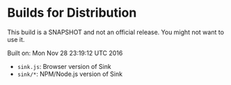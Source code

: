 # Builds for Distribution

This build is a SNAPSHOT and not an official release.  You might not want to use it.

Built on: Mon Nov 28 23:19:12 UTC 2016

* `sink.js`: Browser version of Sink
* `sink/*`: NPM/Node.js version of Sink

